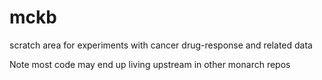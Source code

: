 # mckb

scratch area for experiments with cancer drug-response and related data

Note most code may end up living upstream in other monarch repos
